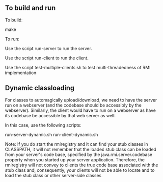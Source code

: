 
To build and run
----------------

To build: 

make

To run:

Use the script run-server to run the server.

Use the script run-client to run the client.

Use the script test-multiple-clients.sh to test multi-threadedness of RMI implementation


Dynamic classloading
--------------------

For classes to automagically upload/download, we need to have the server run on a webserver
(and the codebase should be accessibly by the webserver). Similarly, the client would have to
run on a webserver as have its codebase be accessible by that web server as well.

In this case, use the following scripts:

run-server-dynamic.sh
run-client-dynamic.sh


Note: If you do start the rmiregistry and it can find your stub classes in CLASSPATH, it will not
remember that the loaded stub class can be loaded from your server's code base, specified by
the java.rmi.server.codebase property when you started up your server application. Therefore,
the rmiregistry will not convey to clients the true code base associated with the stub class
and, consequently, your clients will not be able to locate and to load the stub class or other
server-side classes.



